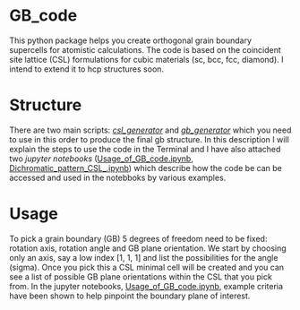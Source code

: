 # GB_code
This python package helps you create orthogonal grain boundary supercells for atomistic calculations. The code is based on the 
coincident site lattice (CSL) formulations for cubic materials (sc, bcc, fcc, diamond). I intend to extend it to hcp structures soon.

# Structure
There are two main scripts: [_csl_generator_](./csl_generator.py) and [_gb_generator_](./csl_generator.py) which you need to use in this order to produce the final gb structure.
In this description I will explain the steps to use the code in the Terminal and I have also attached two _jupyter notebooks_ ([Usage_of_GB_code.ipynb](./Usage_of_GB_code.ipynb), [Dichromatic_pattern_CSL_.ipynb](./Dichromatic_pattern_CSL_.ipynb)) which
describe how the code be can be accessed and used in the notebboks by various examples. 

# Usage
To pick a grain boundary (GB) 5 degrees of freedom need to be fixed: rotation axis, rotation angle and GB plane orientation.
We start by choosing only an axis, say a low index [1, 1, 1] and list the possibilities for the angle (sigma). Once you pick
this a CSL minimal cell will be created and you can see a list of possible GB plane orientations within the CSL that you pick
from. In the jupyter notebooks, [Usage_of_GB_code.ipynb](./Usage_of_GB_code.ipynb), example criteria have been shown to help pinpoint 
the boundary plane of interest.









